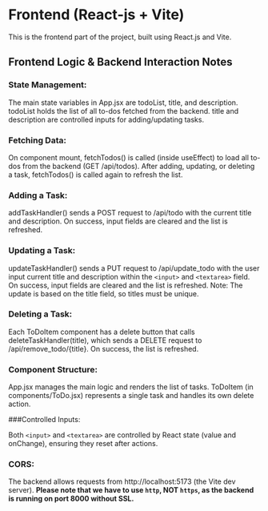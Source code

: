 # Frontend (React-js + Vite)

This is the frontend part of the project, built using React.js and Vite.

## Frontend Logic & Backend Interaction Notes

### State Management:

The main state variables in App.jsx are todoList, title, and description.
todoList holds the list of all to-dos fetched from the backend.
title and description are controlled inputs for adding/updating tasks.

### Fetching Data:

On component mount, fetchTodos() is called (inside useEffect) to load all to-dos from the backend (GET /api/todos).
After adding, updating, or deleting a task, fetchTodos() is called again to refresh the list.

### Adding a Task:

addTaskHandler() sends a POST request to /api/todo with the current title and description.
On success, input fields are cleared and the list is refreshed.

### Updating a Task:

updateTaskHandler() sends a PUT request to /api/update_todo with the user input current title and description within the `<input>` and `<textarea>` field.
On success, input fields are cleared and the list is refreshed.
Note: The update is based on the title field, so titles must be unique.

### Deleting a Task:

Each ToDoItem component has a delete button that calls deleteTaskHandler(title), which sends a DELETE request to /api/remove_todo/{title}.
On success, the list is refreshed.

### Component Structure:

App.jsx manages the main logic and renders the list of tasks.
ToDoItem (in components/ToDo.jsx) represents a single task and handles its own delete action.

###Controlled Inputs:

Both `<input>` and `<textarea>` are controlled by React state (value and onChange), ensuring they reset after actions.


### CORS:

The backend allows requests from http://localhost:5173 (the Vite dev server). **Please note that we have to use `http`, NOT `https`, as the backend is running on port 8000 without SSL.**

